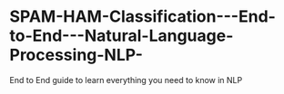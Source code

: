 # SPAM-HAM-Classification---End-to-End---Natural-Language-Processing-NLP-
End to End guide to learn everything you need to know in NLP
